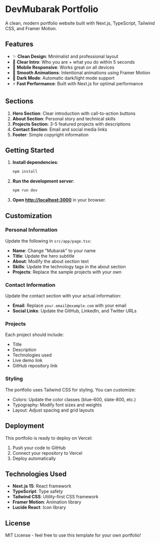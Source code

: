 # DevMubarak Portfolio

A clean, modern portfolio website built with Next.js, TypeScript, Tailwind CSS, and Framer Motion.

## Features

- ✨ **Clean Design**: Minimalist and professional layout
- 🎯 **Clear Intro**: Who you are + what you do within 5 seconds
- 📱 **Mobile Responsive**: Works great on all devices
- 🎨 **Smooth Animations**: Intentional animations using Framer Motion
- 🌙 **Dark Mode**: Automatic dark/light mode support
- ⚡ **Fast Performance**: Built with Next.js for optimal performance

## Sections

1. **Hero Section**: Clear introduction with call-to-action buttons
2. **About Section**: Personal story and technical skills
3. **Projects Section**: 3-5 featured projects with descriptions
4. **Contact Section**: Email and social media links
5. **Footer**: Simple copyright information

## Getting Started

1. **Install dependencies**:
   ```bash
   npm install
   ```

2. **Run the development server**:
   ```bash
   npm run dev
   ```

3. **Open [http://localhost:3000](http://localhost:3000)** in your browser.

## Customization

### Personal Information

Update the following in `src/app/page.tsx`:

- **Name**: Change "Mubarak" to your name
- **Title**: Update the hero subtitle
- **About**: Modify the about section text
- **Skills**: Update the technology tags in the about section
- **Projects**: Replace the sample projects with your own

### Contact Information

Update the contact section with your actual information:

- **Email**: Replace `your.email@example.com` with your email
- **Social Links**: Update the GitHub, LinkedIn, and Twitter URLs

### Projects

Each project should include:
- Title
- Description
- Technologies used
- Live demo link
- GitHub repository link

### Styling

The portfolio uses Tailwind CSS for styling. You can customize:
- Colors: Update the color classes (blue-600, slate-800, etc.)
- Typography: Modify font sizes and weights
- Layout: Adjust spacing and grid layouts

## Deployment

This portfolio is ready to deploy on Vercel:

1. Push your code to GitHub
2. Connect your repository to Vercel
3. Deploy automatically

## Technologies Used

- **Next.js 15**: React framework
- **TypeScript**: Type safety
- **Tailwind CSS**: Utility-first CSS framework
- **Framer Motion**: Animation library
- **Lucide React**: Icon library

## License

MIT License - feel free to use this template for your own portfolio!
